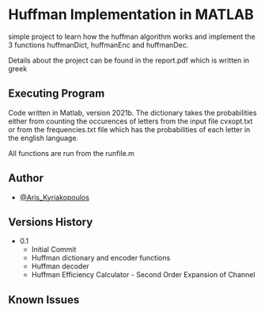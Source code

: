 # Huffman Implementation in MATLAB

simple project to learn how the huffman algorithm works and implement the 3 functions
huffmanDict, huffmanEnc and huffmanDec.

Details about the project can be found in the report.pdf which is written in greek
## Executing Program

Code written in Matlab, version 2021b. The dictionary takes the probabilities either
from counting the occurences of letters from the input file cvxopt.txt or from the 
frequencies.txt file which has the probabilities of each letter in the english language.

All functions are run from the runfile.m 
## Author

- [@Aris_Kyriakopoulos](https://github.com/SneakyTattas)

## Versions History

- 0.1
  - Initial Commit
  * Huffman dictionary and encoder functions
  * Huffman decoder
  * Huffman Efficiency Calculator - Second Order Expansion of Channel
## Known Issues
